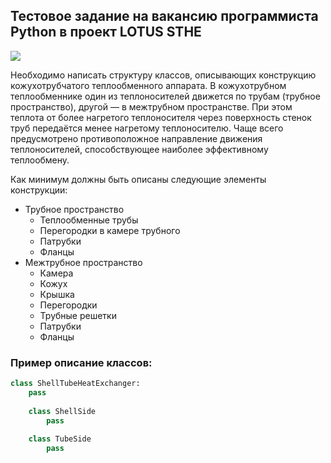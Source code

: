 ## Тестовое задание на вакансию программиста Python в проект LOTUS STHE
<img src="https://upload.wikimedia.org/wikipedia/commons/d/d5/%D0%A2%D0%B5%D0%BF%D0%BB%D0%BE%D0%BE%D0%B1%D0%BC%D0%B5%D0%BD%D0%BD%D0%B8%D0%BA_%D0%BA%D0%BE%D0%B6%D1%83%D1%85%D0%BE%D1%82%D1%80%D1%83%D0%B1%D0%BD%D1%8B%D0%B9_.jpg">

Необходимо написать структуру классов, описывающих конструкцию кожухотрубчатого теплообменного аппарата. В кожухотрубном теплообменнике один из теплоносителей движется по трубам (трубное пространство), другой — в межтрубном пространстве. При этом теплота от более нагретого теплоносителя через поверхность стенок труб передаётся менее нагретому теплоносителю. Чаще всего предусмотрено противоположное направление движения теплоносителей, способствующее наиболее эффективному теплообмену.

Как минимум должны быть описаны следующие элементы конструкции:
* Трубное пространство
  * Теплообменные трубы
  * Перегородки в камере трубного
  * Патрубки
  * Фланцы
* Межтрубное пространство
  * Камера
  * Кожух
  * Крышка
  * Перегородки
  * Трубные решетки
  * Патрубки
  * Фланцы

### Пример описание классов:

```python
class ShellTubeHeatExchanger:
    pass
    
    class ShellSide
        pass
        
    class TubeSide
        pass
```
